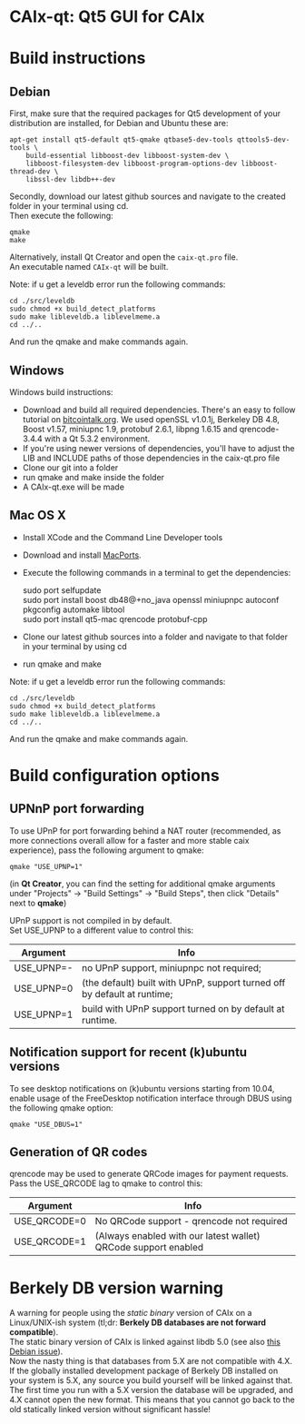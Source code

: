 CAIx-qt: Qt5 GUI for CAIx
===============================

Build instructions
===================

Debian
-------

First, make sure that the required packages for Qt5 development of your
distribution are installed, for Debian and Ubuntu these are:

    apt-get install qt5-default qt5-qmake qtbase5-dev-tools qttools5-dev-tools \
        build-essential libboost-dev libboost-system-dev \
        libboost-filesystem-dev libboost-program-options-dev libboost-thread-dev \
        libssl-dev libdb++-dev

Secondly, download our latest github sources and navigate to the created folder in your terminal using cd.  
Then execute the following:

    qmake
    make

Alternatively, install Qt Creator and open the `caix-qt.pro` file.  
An executable named `CAIx-qt` will be built.

Note: if u get a leveldb error run the following commands:

	cd ./src/leveldb
	sudo chmod +x build_detect_platforms
	sudo make libleveldb.a liblevelmeme.a
	cd ../..

And run the qmake and make commands again.
	

Windows
--------

Windows build instructions:

- Download and build all required dependencies. There's an easy to follow tutorial on [bitcointalk.org](https://bitcointalk.org/index.php?topic=149479.0). We used openSSL v1.0.1j, Berkeley DB 4.8, Boost v1.57, miniupnc 1.9, protobuf 2.6.1, libpng 1.6.15 and qrencode-3.4.4 with a Qt 5.3.2 environment.
- If you're using newer versions of dependencies, you'll have to adjust the LIB and INCLUDE paths of those dependencies in the caix-qt.pro file
- Clone our git into a folder
- run qmake and make inside the folder
- A CAIx-qt.exe will be made

Mac OS X
--------

- Install XCode and the Command Line Developer tools
- Download and install [MacPorts](http://www.macports.org/install.php).  
- Execute the following commands in a terminal to get the dependencies:

	sudo port selfupdate  
	sudo port install boost db48@+no_java openssl miniupnpc autoconf pkgconfig automake libtool   
	sudo port install qt5-mac qrencode protobuf-cpp

- Clone our latest github sources into a folder and navigate to that folder in your terminal by using cd  
- run qmake and make

Note: if u get a leveldb error run the following commands:

	cd ./src/leveldb
	sudo chmod +x build_detect_platforms
	sudo make libleveldb.a liblevelmeme.a
	cd ../..

And run the qmake and make commands again.


Build configuration options
============================

UPNnP port forwarding
---------------------

To use UPnP for port forwarding behind a NAT router (recommended, as more connections overall allow for a faster and more stable caix experience), pass the following argument to qmake:

    qmake "USE_UPNP=1"

(in **Qt Creator**, you can find the setting for additional qmake arguments under "Projects" -> "Build Settings" -> "Build Steps", then click "Details" next to **qmake**)

UPnP support is not compiled in by default.  
Set USE_UPNP to a different value to control this:

| **Argument**| **Info**
|-------------|------------------------------------------------------------------------------
| USE_UPNP=-  | no UPnP support, miniupnpc not required; 
| USE_UPNP=0  | (the default) built with UPnP, support turned off by default at runtime;
| USE_UPNP=1  | build with UPnP support turned on by default at runtime.  


Notification support for recent (k)ubuntu versions
---------------------------------------------------

To see desktop notifications on (k)ubuntu versions starting from 10.04, enable usage of the
FreeDesktop notification interface through DBUS using the following qmake option:

    qmake "USE_DBUS=1"

Generation of QR codes
-----------------------

qrencode may be used to generate QRCode images for payment requests. 
Pass the USE_QRCODE lag to qmake to control this:

| **Argument**  | **Info**
|---------------|------------------------------------------------------------------------------
| USE_QRCODE=0  | No QRCode support - qrencode not required 
| USE_QRCODE=1  | (Always enabled with our latest wallet) QRCode support enabled


Berkely DB version warning
==========================

A warning for people using the *static binary* version of CAIx on a Linux/UNIX-ish system (tl;dr: **Berkely DB databases are not forward compatible**).  
The static binary version of CAIx is linked against libdb 5.0 (see also [this Debian issue](http://bugs.debian.org/cgi-bin/bugreport.cgi?bug=621425)).  
Now the nasty thing is that databases from 5.X are not compatible with 4.X.  
If the globally installed development package of Berkely DB installed on your system is 5.X, any source you
build yourself will be linked against that. The first time you run with a 5.X version the database will be upgraded,
and 4.X cannot open the new format. This means that you cannot go back to the old statically linked version without
significant hassle!